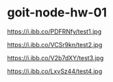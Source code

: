 # goit-node-hw-01

https://i.ibb.co/PDFRNfy/test1.jpg

https://i.ibb.co/VCSr9kn/test2.jpg

https://i.ibb.co/V2b7dXY/test3.jpg

https://i.ibb.co/LxvSz44/test4.jpg
